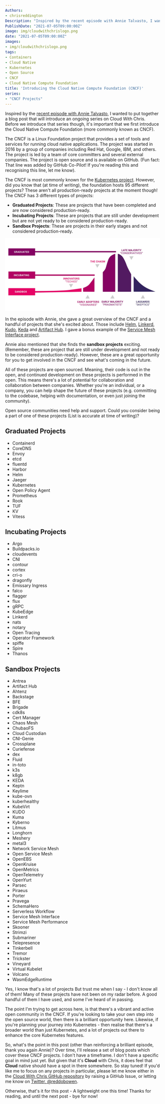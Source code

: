 ```yaml
---
Authors: 
- chrisreddington
Description: "Inspired by the recent episode with Annie Talvasto, I wanted to put together a blog post that will introduce an ongoing series on Cloud With Chris. Before we introduce that series though, it's important that we first introduce the Cloud Native Compute Foundation (more commonly known as CNCF)."
PublishDate: "2021-07-05T09:00:00Z"
image: img/cloudwithchrislogo.png
date: "2021-07-05T09:00:00Z"
images:
- img/cloudwithchrislogo.png
tags:
- Containers
- Cloud Native
- Kubernetes
- Open Source
- CNCF
- Cloud Native Compute Foundation
title: 'Introducing the Cloud Native Compute Foundation (CNCF)'
series: 
- "CNCF Projects"
---
```

Inspired by the [recent episode with Annie Talvasto](/episode/top-new-cncf-projects), I wanted to put together a blog post that will introduce an ongoing series on Cloud With Chris. Before we introduce that series though, it's important that we first introduce the Cloud Native Compute Foundation (more commonly known as CNCF).

The CNCF is a Linux Foundation project that provides a set of tools and services for running cloud native applications. The project was started in 2016 by a group of companies including Red Hat, Google, IBM, and others. The project is led by a team of core committers and several external companies. The project is open source and is available on GitHub. (Fun fact: That line was added by GitHub Co-Pilot! If you're reading this and recognising this line, let me know).

The CNCF is most commonly known for the [Kubernetes project](https://github.com/kubernetes/kubernetes). However, did you know that (at time of writing), the foundation hosts 95 different projects? These aren't all production-ready projects at the moment though! The CNCF has 3 different types of projects:

* **Graduated Projects**: These are projects that have been completed and are now considered production-ready.
* **Incubating Projects**: These are projects that are still under development but are not yet ready to be considered production-ready.
* **Sandbox Projects**: These are projects in their early stages and not considered production-ready.

![CNCF Projects](images/intro-to-cncf/cncf-project-types.jpg "CNCF Projects")

In the episode with Annie, she gave a great overview of the CNCF and a handful of projects that she's excited about. Those include [Helm](https://helm.sh/), [Linkerd](https://linkerd.io/), [Kudo](https://kudo.dev/), [Keda](https://keda.sh/) and [Artifact Hub](https://artifacthub.io/). I gave a bonus example of the [Service Mesh Interface project](https://smi-spec.io/).

Annie also mentioned that she finds the **sandbox projects** exciting. (Remember, these are project that are still under development and not ready to be considered production-ready). However, these are a great opportunity for you to get involved in the CNCF and see what's coming in the future.

All of these projects are open sourced. Meaning, their code is out in the open, and continued development on these projects is performed in the open. This means there's a lot of potential for collaboration and collaboration between companies. Whether you're an individual, or a company, you can help shape the future of these projects (e.g. committing to the codebase, helping with documentation, or even just joining the community).

Open source communities need help and support. Could you consider being a part of one of these projects (List is accurate at time of writing)?

## Graduated Projects

* Containerd
* CoreDNS
* Envoy
* etcd
* fluentd
* Harbor
* Helm
* Jaeger
* Kubernetes
* Open Policy Agent
* Prometheus
* Rook
* TUF
* KV
* Vitess

## Incubating Projects

* Argo
* Buildpacks.io
* cloudevents
* CNI
* contour
* cortex
* cri-o
* dragonfly
* Emissary Ingress
* falco
* flagger
* flux
* gRPC
* KubeEdge
* Linkerd
* nats
* notary
* Open Tracing
* Operator Framework
* spiffe
* Spire
* Thanos

## Sandbox Projects

* Antrea
* Artifact Hub
* Ahtenz
* Backstage
* BFE
* Brigade
* cdk8s
* Cert Manager
* Chaos Mesh
* ChubaoFS
* Cloud Custodian
* CNI-Genie
* Crossplane
* Curiefense
* dex
* Fluid
* in-toto
* k3s
* k8gb
* KEDA
* Keptn
* Keylime
* kube-ovn
* kuberhealthy
* KubeVirt
* KUDO
* Kuma
* Kyberno
* Litmus
* Longhorn
* Meshery
* metal3
* Network Service Mesh
* Open Service Mesh
* OpenEBS
* OpenKruise
* OpenMetrics
* OpenTelemetry
* OpenYurt
* Parsec
* Piraeus
* Porter
* Pravega
* SchemaHero
* Serverless Workflow
* Service Mesh Interface
* Service Mesh Performance
* Skooner
* Strimzi
* Submariner
* Telepresence
* Tinkerbell
* Tremor
* Trickster
* Vineyard
* Virtual Kubelet
* Volcano
* WasmEdgeRuntime

Yes, I know that's a lot of projects But trust me when I say - I don't know all of them! Many of these projects have not been on my radar before. A good handful of them I have used, and some I've heard of in passing.

The point I'm trying to get across here, is that there's a vibrant and active open community in the CNCF. If you're looking to take your own step into the open source world, then there is a brilliant opportunity here. Likewise, if you're planning your journey into Kubernetes - then realise that there's a broader world than just Kubernetes, and a lot of projects out there to enhance the core Kubernetes features.

So, what's the point in this post (other than reinforcing a brilliant episode, thank you again Annie)? Over time, I'll release a set of blog posts which cover these CNCF projects. I don't have a timeframe. I don't have a specific goal in mind just yet. But given that it's **Cloud** with Chris, it does feel that **Cloud** native should have a spot in there somewhere. So stay tuned! If you'd like me to focus on any projects in particular, please let me know either in the [Cloud With Chris GitHub repository](https://github.com/CloudWithChris/cloudwithchris.com) by raising a GitHub Issue, or letting me know on [Twitter, @reddobowen](https://twitter.com/reddobowen).

Otherwise, that's it for this post - A lightweight one this time! Thanks for reading, and until the next post - bye for now!
